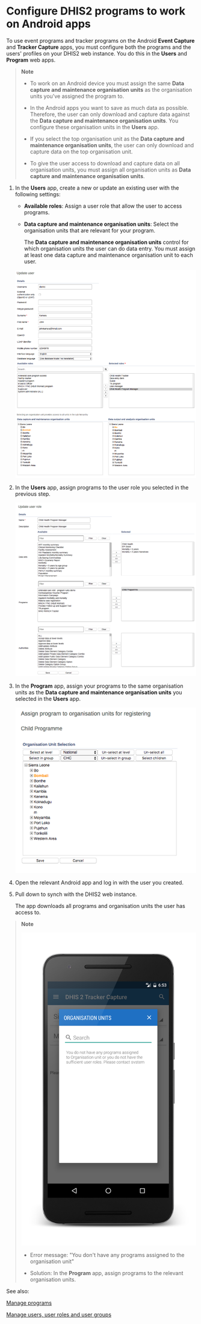 # Configure DHIS2 programs to work on Android apps

<!--DHIS2-SECTION-ID:android_config_program-->

To use event programs and tracker programs on the Android **Event
Capture** and **Tracker Capture** apps, you must configure both the
programs and the users' profiles on your DHIS2 web instance. You do this
in the **Users** and **Program** web apps.

> **Note**
> 
>   - To work on an Android device you must assign the same **Data
>     capture and maintenance organisation units** as the organisation
>     units you've assigned the program to.
> 
>   - In the Android apps you want to save as much data as possible.
>     Therefore, the user can only download and capture data against the
>     **Data capture and maintenance organisation units**. You configure
>     these organisation units in the **Users** app.
> 
>   - If you select the top organisation unit as the **Data capture and
>     maintenance organisation units**, the user can only download and
>     capture data on the top organisation unit.
> 
>   - To give the user access to download and capture data on all
>     organisation units, you must assign all organisation units as
>     **Data capture and maintenance organisation units**.

1.  In the **Users** app, create a new or update an existing user with
    the following settings:
    
      - **Available roles**: Assign a user role that allow the user to
        access programs.
    
      - **Data capture and maintenance organisation units**: Select the
        organisation units that are relevant for your program.
        
        The **Data capture and maintenance organisation units** control
        for which organisation units the user can do data entry. You
        must assign at least one data capture and maintenance
        organisation unit to each user.
    
    
    ![](resources/images/android/common/config_program_user_setting.png)

2.  In the **Users** app, assign programs to the user role you selected
    in the previous
    step.
    
    
    ![](resources/images/android/common/config_program_userrole_setting.png)

3.  In the **Program** app, assign your programs to the same
    organisation units as the **Data capture and maintenance
    organisation units** you selected in the **Users**
    app.
    
    
    ![](resources/images/android/common/config_program_orgunit_setting.png)

4.  Open the relevant Android app and log in with the user you created.

5.  Pull down to synch with the DHIS2 web instance.
    
    The app downloads all programs and organisation units the user has
    access to.

> **Note**
> 
> 
> ![Error](resources/images/android/common/config_error_program.png)
> 
>   - Error message: "You don't have any programs assigned to the
>     organisation unit"
> 
>   - Solution: In the **Program** app, assign programs to the relevant
>     organisation units.

See also:

[Manage
programs](https://ci.dhis2.org/docs/master/en/user/html/manage_tracker_programs.html)

[Manage users, user roles and user
groups](https://ci.dhis2.org/docs/master/en/user/html/mgt_user_role_group.html)

